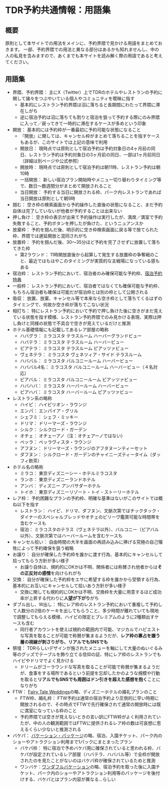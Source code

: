 # TDR予約共通情報：用語集

## 概要

原則として本サイトでの用法をメインに、予約界隈で見かける用語をまとめておきます。
一部、予約界隈での用法と異なる部分はあるかも知れませんし、中の人の私見を含みますので、あくまでも本サイトを読み解く際の用語であると考えてください。

## 用語集

* 界隈、予約界隈： 主にX（Twitter）上でTDRのホテルやレストランの予約に関して諸々をつぶやいている個人やコミュニティを曖昧に指す
    * 基本的にレストラン予約界隈は沼に落ちると長期間にわたって界隈に滞在しがち
    * 逆に宿泊予約は沼に落ちても割りと宿泊を狙って予約する際にのみ界隈に入って／戻ってきて一時的に滞在するケースが多めという印象
* 開放： 基本的には予約枠が一番最初に予約可能な状態になること
    * 『開放』に関しては、キャンセル枠がまとめて落ちることを指すケースもあるが、このサイトでは上記の意味で利用
    * 開放日： 現時点では原則として宿泊予約は予約対象日の4ヶ月前の同日、レストラン予約は予約対象日の3ヶ月前の同日、一部は1ヶ月前同日（詳細は別ページや公式参照）
    * 開放時： 現時点では原則として宿泊予約は朝11時、レストラン予約は朝10時
    * 一括開放： 新しい宿泊プラン開始時やメニュー切り替わりタイミング等で、数日～数週間分がまとめて開放されること
    * 当日開放： 予約する当日に開放される枠、パーク内レストランであれば当日開放は原則として朝9時
* 掴む： 空き枠の検索画面から予約操作した直後の状態になること、まだ予約自体は完了していないが他者が予約することは出来ない
* 押し負け： 空き枠の表示が出来て予約操作は実行したが、満席／満室で予約失敗すること、予約ボタンを押したが負けた、というニュアンスか
* 放棄枠： 予約を掴んだ後、明示的に空き枠検索画面に戻る等で捨てられた枠、界隈では遅延開放と混同されがち
* 放置枠： 予約を掴んだ後、30～35分ほど予約を完了させずに放置して落ちてきた枠
    * 第2ラウンド： 11時開放直後から起算して発生する放置枠の争奪戦のこと、最近ではもはやこのタイミングが実質的な主戦場になっている感もある
* 宿泊枠： レストラン予約において、宿泊者のみ確保可能な予約枠、[宿泊予約特典](https://faq.tokyodisneyresort.jp/reserve/faq_detail.html?id=11868)
* 一般枠： レストラン予約において、宿泊者ではなくても確保可能な予約枠、もちろん宿泊者も確保は可能だが宿泊枠とは別の枠として公開される
* 吸収： 放置、放棄、キャンセル等で本来なら空き枠として落ちてくるはずのタイミングで、何故か空き枠が落ちてこない状況
* 相打ち： 特にレストラン予約において予約で押し負けた後に空きがまだ見えている状態を指す模様、レストラン予約界隈でのみ見かける表現、実際は押し負けと同様の状態で不具合で空きが見えているだけと推測
* ホテル基礎情報にも記載してあるレア部屋の略称
    * ハバグラ： ミラコスタ テラスルーム ハーバーグランドビュー
    * ハバテラ： ミラコスタ テラスルーム ハーバービュー
    * ピアテラ： ミラコスタ テラスルーム ピアッツァビュー
    * ヴェネテラ： ミラコスタ ヴェネツィア・サイド テラスルーム
    * ハババル： ミラコスタ バルコニールーム ハーバービュー
    * ハババル4名： ミラコスタ バルコニールーム ハーバービュー（４名対応）
    * ピアバル： ミラコスタ バルコニールーム ピアッツァビュー
    * ハバハバ： ミラコスタ ハーバールーム ハーバービュー
    * ピアハバ： ミラコスタ ハーバールーム ピアッツァビュー
* レストラン系の略称
    * ハイピ： ハイピリオン・ラウンジ
    * エンパ： エンパイア・グリル
    * シェフミ： シェフ・ミッキー
    * ドリマ： ドリーマーズ・ラウンジ
    * シルク： シルクロード・ガーデン
    * オチェ： オチェーアノ（注：オチェアーノではない）
    * ベッラ： ベッラヴィスタ・ラウンジ
    * アフヌン： ドリーマーズ・ラウンジのアフタヌーンティーセット
    * ダフヌン： シルクロード・ガーデンのチャイニーズティータイム（ダッフィ飲茶）
* ホテル名の略称
    * ミラコ： 東京ディズニーシー・ホテルミラコスタ
    * ランホ： 東京ディズニーランドホテル
    * アンバ： ディズニー アンバサダーホテル
    * トイホ： 東京ディズニーリゾート・トイ・ストーリーホテル
* レア枠： 予約困難なプランの予約枠、明確な基準はないがこのサイトでは概ね以下を指す
    * レストラン： ハイピ、ドリマ、ダフヌン、文脈次第ではチックタック・ダイナーのスペシャルブレッドやオチェのビリーヴ鑑賞可能な時間帯を含むケースも
    * 宿泊： ミラコスタのテラス（ヴェネテラ以外）、バルコニー（ピアバル以外）、文脈次第ではハーバールームを含むケースも
* キャンセル拾い： 自由時間の大半を画面の再読み込みに捧げる究極の自己犠牲によって予約確保を狙う戦略
* お譲り： 自分が確保した予約枠を誰かに渡す行為、基本的にキャンセルして拾ってもらう方針が多い様子
    * お譲り自体は、規約的にOKかは不明、関係者には称賛され他者からは**その正反対の感情**を向けられがち
* 交換： 自分が確保した予約枠をエサに希望する枠を誰かから受領する行為、基本的にお互いにキャンセルして拾いあう方針が多い様子
    * 交換に関しても規約的にOKかは不明、交換枠を大量に用意するほど成功率が上昇する代わりに**人望が下がり**がち
* ダブル出し、W出し： 特にレア枠のレストラン予約において重複して予約して人数分の2倍のケーキを出してもらうこと、多少時間が離れていても現地で調整してもらえる模様、ハイピの限定とプレミアムのように2種類出すケースも含む
    * 同行者アカウントを使えば規約の範囲内で可能、マジカルでハピエストな写真を取ることが可能で称賛が集まるようだが、**レア枠の寡占を嫌う層の視線が刺さりがち、リアルでもSNSでも**
* 祭壇： TDRらしいデザインが施されたメニューを軸にして大量のぬいぐるみ等のグッズでテーブルを飾り立てる信仰の証、特にレア枠のレストランでもハイピやドリマでよく見かける
    * ドリームがゴーラウンドな写真を取ることが可能で称賛が集まるようだが、食事をする場所であるという前提を忘却したかのような規模や行動を取ると**リアルでもSNSでも周囲はドン引きを超えた感想を抱く**ことになりがち
* FTW： [Fairy Tale Weddings](https://www.disneyweddings.jp/)の略、ディズニーホテルの婚礼プランのこと
    * FTW枠、婚礼枠： FTW予約は通常の宿泊予約より圧倒的に早い時期に開放されるので、その時点でFTWで先行確保されて通常の開放時には既に満室になっている枠のこと
    * 予約界隈では空きが見えないときの言い訳にFTW枠がよく利用されていたが、中の人の観測範囲ではFTWに提供されるレア枠の数は可哀想に思えるくらい少ないと推測される
* バケパ： [バケーション・パッケージ](https://reserve.tokyodisneyresort.jp/about/vp_01)の略、宿泊、入園チケット、パーク内のショーやアトラクション利用まで1パックにまとまったプラン
    * バケパ枠： 特に宿泊で予めバケパ用に確保されていると思われる枠、バケパが設定されているレア部屋（ハバテラ、ハババル等）で全枠が開放されたのを見たことがないのはバケパ枠が確保されているためと推測
    * ワンバケ：[ワンダフルバケーション](https://reserve.tokyodisneyresort.jp/about/wp_06)の略、宿泊予約を取った後に入園チケット、パーク内のショーやアトラクション利用等のパッケージを後付けする、バケパとはプラン内容が異なる…らしい
